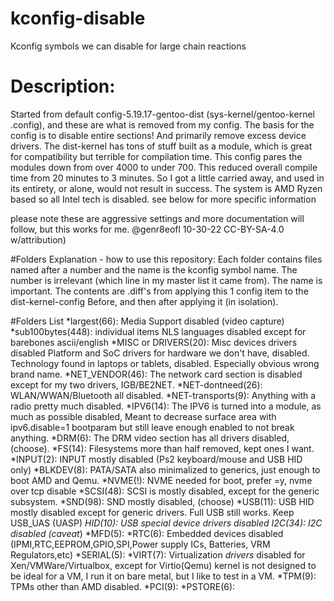 # kconfig-disable
Kconfig symbols we can disable for large chain reactions

# Description:
Started from default config-5.19.17-gentoo-dist (sys-kernel/gentoo-kernel .config), and these are what is removed from my config.
The basis for the config is to disable entire sections!
And primarily remove excess device drivers.
The dist-kernel has tons of stuff built as a module, which is great for compatibility but terrible for compilation time.
This config pares the modules down from over 4000 to under 700.
This reduced overall compile time from 20 minutes to 3 minutes.
So
I got a little carried away, and used in its entirety, or alone, would not result in success.
The system is AMD Ryzen based so all Intel tech is disabled.
see below for more specific information

please note these are aggressive settings and more documentation will follow, but this works for me.
@genr8eofl 10-30-22 CC-BY-SA-4.0 w/attribution) 

#Folders Explanation - how to use this repository:
Each folder contains files named after a number and the name is the kconfig symbol name.
The number is irrelevant (which line in my master list it came from). The name is important.
The contents are .diff's from applying this 1 config item to the dist-kernel-config Before, and then after applying it (in isolation).

#Folders List
*largest(66): Media Support disabled (video capture)
*sub100bytes(448): individual items
            NLS languages disabled except for barebones ascii/english
*MISC or DRIVERS(20):  Misc devices drivers disabled
                       Platform and SoC drivers for hardware we don't have, disabled.
                       Technology found in laptops or tablets, disabled. Especially obvious wrong brand name.
*NET_VENDOR(46): The network card section is disabled except for my two drivers, IGB/BE2NET.
*NET-dontneed(26):   WLAN/WWAN/Bluetooth all disabled.
*NET-transports(9): Anything with a radio pretty much disabled.
*IPV6(14): The IPV6 is turned into a module, as much as possible disabled,
      Meant to decrease surface area with ipv6.disable=1 bootparam but still leave enough enabled to not break anything.
*DRM(6): The DRM video section has all drivers disabled, (choose).
*FS(14): Filesystems more than half removed, kept ones I want.
*INPUT(2): INPUT mostly disabled (Ps2 keyboard/mouse and USB HID only)
*BLKDEV(8): PATA/SATA also minimalized to generics, just enough to boot AMD and Qemu.
*NVME(!): NVME needed for boot, prefer =y, nvme over tcp disable
*SCSI(48): SCSI is mostly disabled, except for the generic subsystem.
*SND(98): SND mostly disabled, (choose)
*USB(11): USB HID mostly disabled except for generic drivers. Full USB still works. Keep USB_UAS (UASP)
*HID(10): USB special device drivers disabled
*I2C(34): I2C disabled (caveat**)
*MFD(5):
*RTC(6): Embedded devices disabled (IPMI,RTC,EEPROM,GPIO,SPI,Power supply ICs, Batteries, VRM Regulators,etc)
*SERIAL(5):
*VIRT(7): Virtualization _drivers_ disabled for Xen/VMWare/Virtualbox, except for Virtio(Qemu)
    kernel is not designed to be ideal for a VM, I run it on bare metal, but I like to test in a VM.
*TPM(9): TPMs other than AMD disabled.
*PCI(9):
*PSTORE(6):
